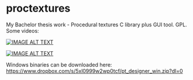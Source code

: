 # proctextures
My Bachelor thesis work - Procedural textures C library plus GUI tool. GPL. Some videos:

[![IMAGE ALT TEXT](http://img.youtube.com/vi/n5fy9sr6iAQ/0.jpg)](http://www.youtube.com/watch?v=n5fy9sr6iAQ "quick tutorial")

[![IMAGE ALT TEXT](http://img.youtube.com/vi/hgFQkmzt3nQ/0.jpg)](http://www.youtube.com/watch?v=hgFQkmzt3nQ "quick tutorial")

Windows binaries can be downloaded here: https://www.dropbox.com/s/5xl0999w2wp0tcf/pt_designer_win.zip?dl=0
